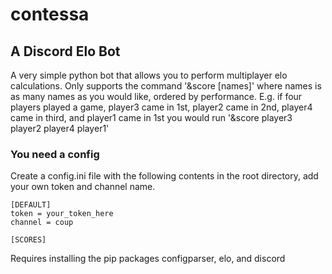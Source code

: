 # contessa

## A Discord Elo Bot

A very simple python bot that allows you to perform multiplayer elo calculations.
Only supports the command '&score [names]' where names is as many names as you would like, ordered by performance.
E.g. if four players played a game, player3 came in 1st, player2 came in 2nd, player4 came in third, and player1 came in 1st you would run '&score player3 player2 player4 player1'

### You need a config

Create a config.ini file with the following contents in the root directory, add your own token and channel name.

~~~
[DEFAULT]
token = your_token_here
channel = coup

[SCORES]
~~~

Requires installing the pip packages configparser, elo, and discord
